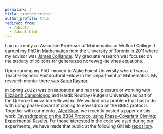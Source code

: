 ```yaml
---
permalink: /
title: "Introduction"
author_profile: true
redirect_from: 
  - /about/
  - /about.html
---
```


I am currently an Associate Professor of Mathematics at Wofford College. I earned my PhD in Mathematics from the University of Toronto in 2011 where my advisor was [James Colliander](https://colliand.com/). My graduate research was focused on the stability of solitons for generalized Korteweg-de Vries equations. 

Upon earning my PhD I moved to Wake Forest University where I was a Teacher-Scholar Postdoctoral Fellow in the Department of Mathematics. My research mentor there was [Sarah Raynor](https://math.wfu.edu/raynor). 

In Spring 2022 I was on sabbatical and had the pleasure of working with [Elizabeth Campolongo](https://egrace479.github.io/) and Hardik Routray (Rutgers University) as part of the QuForce Innovation Fellowship. We worked on a problem that has to do with using phase-covariant cloning to eavesdrop on the BB84 protocol. Together with our mentor, [Alex Khan](https://qlab.umd.edu/directory/alex-khan), we recently posted a paper on this work: [Eavesdropping on the BB84 Protocol using Phase-Covariant Cloning: Experimental Results](https://arxiv.org/abs/2409.16284). For those interested in the code we used during our experiments, we have made that public at the following GitHub [repository](https://github.com/egrace479/asymmetric-cloning-BB84).